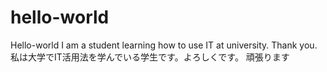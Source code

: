 # hello-world
Hello-world
I am a student learning how to use IT at university. Thank you.
私は大学でIT活用法を学んでいる学生です。よろしくです。
頑張ります
